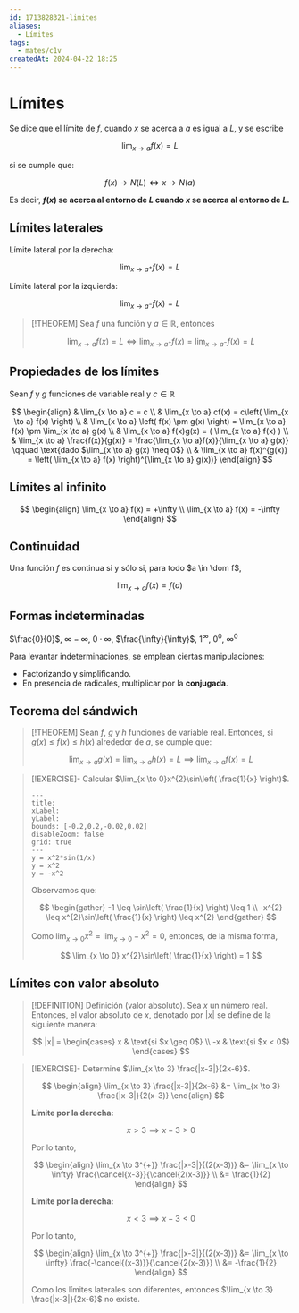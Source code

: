 ```yaml
---
id: 1713828321-limites
aliases:
  - Límites
tags:
  - mates/c1v
createdAt: 2024-04-22 18:25
---
```


# Límites

Se dice que el límite de $f$, cuando $x$ se acerca a $a$ es igual a $L$, y se escribe

$$
\lim_{x \to a} f(x) = L
$$

si se cumple que:

$$
f(x) \to N(L) \iff x \to N(a)
$$

Es decir, **$f(x)$ se acerca al entorno de $L$ cuando $x$ se acerca al entorno de $L$.**

## Límites laterales

Límite lateral por la derecha:

$$
\lim_{x \to a^{+}} f(x) = L
$$

Límite lateral por la izquierda:

$$
\lim_{x \to a^{-}} f(x) = L
$$

> [!THEOREM]
> Sea $f$ una función y $a \in \mathbb{R}$, entonces
> 
> $$
> \lim_{x \to a} f(x) = L \iff \lim_{x \to a^{+}} f(x) = \lim_{x \to a^{-}} f(x) = L
> $$

## Propiedades de los límites

Sean $f$ y $g$ funciones de variable real y $c \in \mathbb{R}$

$$
\begin{align}
& \lim_{x \to a} c = c \\
& \lim_{x \to a} cf(x) = c\left( \lim_{x \to a} f(x) \right) \\
& \lim_{x \to a} \left( f(x) \pm g(x) \right) = \lim_{x \to a} f(x) \pm \lim_{x \to a} g(x) \\
& \lim_{x \to a} f(x)g(x) = ( \lim_{x \to a} f(x) ) \\
& \lim_{x \to a} \frac{f(x)}{g(x)} = \frac{\lim_{x \to a}f(x)}{\lim_{x \to a} g(x)} \qquad \text{dado $\lim_{x \to a} g(x) \neq 0$} \\
& \lim_{x \to a} f(x)^{g(x)} = \left( \lim_{x \to a} f(x) \right)^{\lim_{x \to a} g(x))}
\end{align}
$$

## Límites al infinito

$$
\begin{align}
\lim_{x \to a} f(x) = +\infty \\
\lim_{x \to a} f(x) = -\infty
\end{align}
$$

## Continuidad

Una función $f$ es continua si y sólo si, para todo $a \in \dom f$,

$$
\lim_{x \to a} f(x) = f(a)
$$

## Formas indeterminadas

$\frac{0}{0}$, $\infty - \infty$, $0 \cdot \infty$, $\frac{\infty}{\infty}$, $1^{\infty}$, $0^{0}$, $\infty^{0}$

Para levantar indeterminaciones, se emplean ciertas manipulaciones:

- Factorizando y simplificando.
- En presencia de radicales, multiplicar por la **conjugada**.

## Teorema del sándwich

> [!THEOREM]
> Sean $f$, $g$ y $h$ funciones de variable real. Entonces, si $g(x) \leq f(x) \leq h(x)$ alrededor de $a$, se cumple que:
> 
> $$
> \lim_{x \to a} g(x) = \lim_{x \to a} h(x) = L \implies \lim_{x \to a} f(x) = L
> $$

> [!EXERCISE]-
> Calcular $\lim_{x \to 0}x^{2}\sin\left( \frac{1}{x} \right)$.
> 
> ```functionplot
> ---
> title: 
> xLabel: 
> yLabel: 
> bounds: [-0.2,0.2,-0.02,0.02]
> disableZoom: false
> grid: true
> ---
> y = x^2*sin(1/x)
> y = x^2
> y = -x^2
> ```
> 
> Observamos que:
> 
> $$
> \begin{gather}
> -1 \leq \sin\left( \frac{1}{x} \right) \leq 1 \\
> -x^{2} \leq x^{2}\sin\left( \frac{1}{x} \right) \leq x^{2}
> \end{gather}
> $$
> 
> Como $\lim_{x \to 0} x^{2} = \lim_{x \to 0} -x^{2} = 0$, entonces, de la misma forma,
> 
> $$
> \lim_{x \to 0} x^{2}\sin\left( \frac{1}{x} \right) = 1
> $$

## Límites con valor absoluto

> [!DEFINITION] Definición (valor absoluto).
> Sea $x$ un número real. Entonces, el valor absoluto de $x$, denotado por $|x|$ se define de la siguiente manera:
> 
> $$
> |x| = \begin{cases}
> x  & \text{si $x \geq 0$} \\
> -x & \text{si $x < 0$}
> \end{cases}
> $$

> [!EXERCISE]-
> Determine $\lim_{x \to 3} \frac{|x-3|}{2x-6}$.
> 
> $$
> \begin{align}
> \lim_{x \to 3} \frac{|x-3|}{2x-6} &= \lim_{x \to 3} \frac{|x-3|}{2(x-3)}
> \end{align}
> $$
> 
> **Límite por la derecha:**
> 
> $$
> x > 3 \implies x - 3 > 0
> $$
> 
> Por lo tanto,
> 
> $$
> \begin{align}
> \lim_{x \to 3^{+}} \frac{|x-3|}{(2(x-3))} &= \lim_{x \to \infty} \frac{\cancel{x-3}}{\cancel{2(x-3)}} \\
> &= \frac{1}{2}
> \end{align}
> $$
> 
> **Límite por la derecha:**
> 
> $$
> x < 3 \implies x - 3 < 0
> $$
> 
> Por lo tanto,
> 
> $$
> \begin{align}
> \lim_{x \to 3^{+}} \frac{|x-3|}{(2(x-3))} &= \lim_{x \to \infty} \frac{-\cancel{(x-3)}}{\cancel{2(x-3)}} \\
> &= -\frac{1}{2}
> \end{align}
> $$
> 
> 
> Como los límites laterales son diferentes, entonces $\lim_{x \to 3} \frac{|x-3|}{2x-6}$ no existe.
